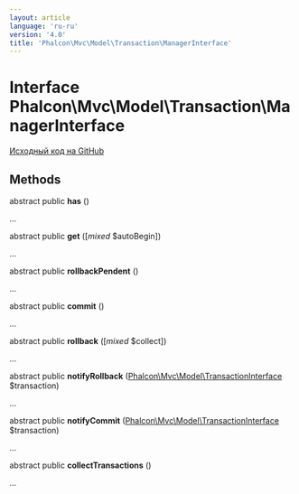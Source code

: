 ```yaml
---
layout: article
language: 'ru-ru'
version: '4.0'
title: 'Phalcon\Mvc\Model\Transaction\ManagerInterface'
---
```


# Interface **Phalcon\Mvc\Model\Transaction\ManagerInterface**

<a href="https://github.com/phalcon/cphalcon/tree/v4.0.0/phalcon/mvc/model/transaction/managerinterface.zep" class="btn btn-default btn-sm">Исходный код на GitHub</a>

## Methods

abstract public **has** ()

...

abstract public **get** ([*mixed* $autoBegin])

...

abstract public **rollbackPendent** ()

...

abstract public **commit** ()

...

abstract public **rollback** ([*mixed* $collect])

...

abstract public **notifyRollback** ([Phalcon\Mvc\Model\TransactionInterface](/4.0/en/api/Phalcon_Mvc_Model_TransactionInterface) $transaction)

...

abstract public **notifyCommit** ([Phalcon\Mvc\Model\TransactionInterface](/4.0/en/api/Phalcon_Mvc_Model_TransactionInterface) $transaction)

...

abstract public **collectTransactions** ()

...